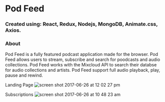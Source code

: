 <h1>Pod Feed</h1>

<h3>Created using: React, Redux, Nodejs, MongoDB, Animate.css, Axios.</h3>

<h3>About</h3>
Pod Feed is a fully featured podcast application made for the browser. Pod Feed allows users to stream, subscribe and search for poodcasts and audio collections. Pod Feed works with the Mixcloud API to search their databse for audio collections and artists. Pod Feed support full audio playback, play, pause and rewind.

Landing Page
![screen shot 2017-06-26 at 12 02 27 pm](https://user-images.githubusercontent.com/10752805/27556272-c5bb9db6-5a69-11e7-8d4c-d46307ccf6f3.png)

Subscriptions
![screen shot 2017-06-26 at 10 48 23 am](https://user-images.githubusercontent.com/10752805/27555789-fd147f28-5a67-11e7-8792-b10addf21972.png)

